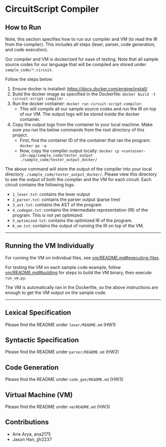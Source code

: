 # CircuitScript Compiler

## How to Run

Note, this section specifies how to run our compiler and VM (to read the IR from the compiler). This includes all steps (lexer, parser, code generation, and code execution).

Our compiler and VM is dockerized for ease of testing. Note that all sample source codes for our language that will be compiled are stored under `sample_code/*.circuit`.

Follow the steps below:

1. Ensure docker is installed: https://docs.docker.com/engine/install/
2. Build the docker image as specified in the Dockerfile: `docker build -t circuit-script-compiler .`
3. Run the docker container: `docker run circuit-script-compiler`.
    - This will compile all our sample source codes and run the IR on top of our VM. The output logs will be stored inside the docker container.
4. Copy the output logs from the container to your local machine. Make sure you run the below commands from the root directory of this project.
    - First, find the container ID of the container that ran the program: `docker ps -a`
    - Now, copy the compiler output locally: `docker cp <container-id>:app/sample_code/tester_output ./sample_code/tester_output_docker/`

The above command will store the output of the compiler into your local directory `./sample_code/tester_output_docker/`. Please view this directory to see the output of both the compiler and the VM for each circuit. Each circuit contains the following logs:

-   `1_lexer.txt`: contains the lexer output
-   `2_parser.txt`: contains the parser output (parse tree)
-   `3_ast.txt`: contains the AST of the program
-   `4_codegen.txt`: contains the intermediate representation (IR) of the program. This is not yet optimized.
-   `5_optimized.txt`: contains the optimized IR of the program.
-   `6_vm.txt`: contains the output of running the IR on top of the VM.

---

## Running the VM Individually

For running the VM on individual files, see [vm/README.md#executing-files](vm/README.md#executing-files).

For testing the VM on each sample code example, follow [vm/README.md#building](vm/README.md#building) for steps to build the VM binary, then execute `run_vm.py`.

The VM is automatically ran in the Dockerfile, so the above instructions are enough to get the VM output on the sample code.

---

## Lexical Specification

Please find the README under `lexer/README.md` (HW1)

## Syntactic Specification

Please find the README under `parser/README.md` (HW2)

## Code Generation

Please find the README under `code_gen/README.md` (HW3)

## Virtual Machine (VM)

Please find the README under `vm/README.md` (HW3)

## Contributions

-   Arie Arya, ana2175
-   Jason Han, jjh2237
